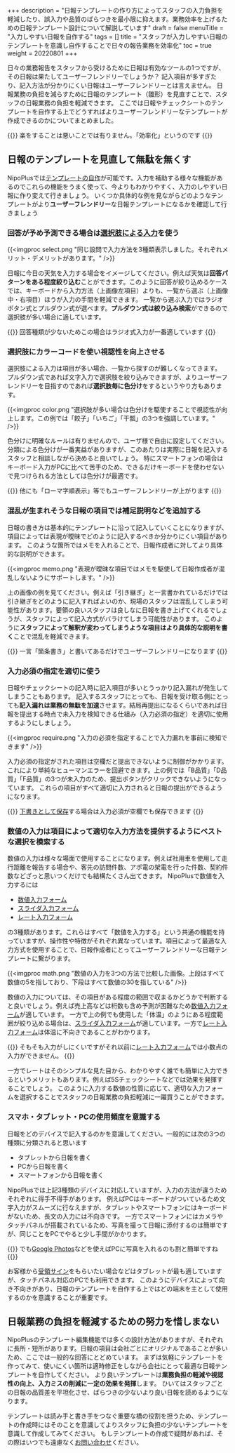 +++
description = "日報テンプレートの作り方によってスタッフの入力負担を軽減したり、誤入力や品質のばらつきを最小限に抑えます。業務効率を上げるための日報テンプレート設計について解説しています"
draft = false
menuTitle = "入力しやすい日報を自作する"
tags = []
title = "スタッフが入力しやすい日報のテンプレートを意識し自作することで日々の報告業務を効率化"
toc = true
weight = 20220801
+++

日々の業務報告をスタッフから受けるために日報は有効なツールの1つですが、その日報は果たしてユーザーフレンドリーでしょうか？
記入項目が多すぎたり、記入方法が分かりにくい日報はユーザーフレンドリーとは言えません。
日報業務の負担を減らすために日報のテンプレート（雛形）を見直すことで、スタッフの日報業務の負担を軽減できます。
ここでは日報やチェックシートのテンプレートを自作する上でどうすればよりユーザーフレンドリーなテンプレートが作成できるのかについてまとめました。

{{<alice pos="right" icon="here">}}
楽をすることは悪いことでは有りません。「効率化」というのです
{{</alice>}}

## 日報のテンプレートを見直して無駄を無くす

NipoPlusでは[テンプレートの自作](/org/groupsetting/template/make/)が可能です。入力を補助する様々な機能があるのでこれらの機能をうまく使って、今よりもわかりやすく、入力のしやすい日報に作り変えて行きましょう。
いくつか具体的な例を見ながらどのようなテンプレートがより**ユーザーフレンドリー**な日報テンプレートになるかを確認して行きましょう

### 回答が予め予測できる場合は[選択肢による入力](/org/groupsetting/template/select/)を使う

{{<imgproc select.png "同じ設問で入力方法を3種類表示しました。それぞれメリット・デメリットがあります。" />}}

日報に今日の天気を入力する場合をイメージしてください。例えば天気は**回答パターンをある程度絞り込む**ことができます。このように回答が絞り込めるケースでは、キーボードから入力方法（上画像左項目）よりも、一覧から選ぶ（上画像中・右項目）ほうが入力の手間を軽減できます。
一覧から選ぶ入力ではラジオボタン式とプルダウン式が選べます。**プルダウン式は絞り込み検索**ができるので選択肢が多い場合に適しています。

{{<alice pos="right" icon="here">}}
回答種類が少ないためこの場合はラジオ式入力が一番適しています
{{</alice>}}

### 選択肢にカラーコードを使い視認性を向上させる

選択肢による入力は項目が多い場合、一覧から探すのが難しくなってきます。
プルダウン式であれば文字入力で選択肢を絞り込みできますが、よりユーザーフレンドリーを目指すのであれば**選択肢毎に色分け**をするというやり方もあります。

{{<imgproc color.png "選択肢が多い場合は色分けを駆使することで視認性が向上します。この例では「餃子」「いちご」「干瓢」の3つを強調しています。" />}}

色分けに明確なルールは有りませんので、ユーザ様で自由に設定してください。分類による色分けが一番実益がありますが、このあたりは実際に日報を記入するスタッフと相談しながら決めると良いでしょう。
特にスマートフォンの場合はキーボード入力がPCに比べて苦手のため、できるだけキーボードを使わせないで見つけられる方法としては色分けが最適です。

{{<alice pos="right" icon="here">}}
他にも「ローマ字順表示」等でもユーザーフレンドリーが上がります
{{</alice>}}


### 混乱が生まれそうな日報の項目では補足説明などを追加する

日報の書き方は基本的にテンプレートに沿って記入していくことになりますが、項目によっては表現が曖昧でどのように記入するべきか分かりにくい項目があります。
このような箇所ではメモを入れることで、日報作成者に対してより具体的な説明ができます。

{{<imgproc memo.png "表現が曖昧な項目ではメモを駆使して日報作成者が混乱しないようにサポートします。" />}}

上の画像の例を見てください。例えば「引き継ぎ」と一言書かれているだけでは引き継ぎをどのように記入すればよいのか、現場のスタッフは混乱してしまう可能性があります。要領の良いスタッフは良しなに日報を書き上げてくれるでしょうが、スタッフによって記入方式がバラけてしまう可能性があります。
このように**スタッフによって解釈が変わってしまうような項目はより具体的な説明を書く**ことで混乱を軽減できます。

{{<alice pos="right" icon="here">}}
一言「箇条書き」と書いてあるだけでユーザーフレンドリーになります
{{</alice>}}

### 入力必須の指定を適切に使う

日報やチェックシートの記入時に記入項目が多いとうっかり記入漏れが発生してしまうこともあります。
記入するスタッフにとっても、日報を受け取る側にとっても**記入漏れは業務の無駄を加速**させます。結局再提出になるくらいであれば日報を提出する時点で未入力を検知できる仕組み（入力必須の指定）を適切に使用するようにしましょう。

{{<imgproc require.png "入力の必須を指定することで入力漏れを事前に検知できます" />}}

入力必須の指定がされた項目は空欄だと提出できないように制御がかかります。これにより単純なヒューマンエラーを回避できます。上の例では「B品質」「D品質」「F品質」の3つが未入力のため、提出ボタンがクリックできないようになっています。
これらの項目がすべて適切に入力されると日報の提出ができるようになります。

{{<alice pos="right" icon="here">}}
[下書きとして保存](/report/write/draft/)する場合は入力必須が空欄でも保存できます
{{</alice>}}

### 数値の入力は項目によって適切な入力方法を提供するようにベストな選択を模索する

数値の入力は様々な場面で使用することになります。例えば社用車を使用して走行距離を報告する場合や、客先の訪問件数、アポ電の架電を行った件数、契約件数などざっと思いつくだけでも結構たくさん出てきます。
NipoPlusで数値を入力するには

- [数値入力フォーム](/org/groupsetting/template/math/)
- [スライダ入力フォーム](/org/groupsetting/template/step/)
- [レート入力フォーム](/org/groupsetting/template/rate/)

の3種類があります。これらはすべて「数値を入力する」という共通の機能を持っていますが、操作性や特徴がそれぞれ異なっています。項目によって最適な入力方式を使用することで、日報作成者にとってユーザーフレンドリーな日報テンプレートに繋がります。

{{<imgproc math.png "数値の入力を3つの方法で比較した画像。上段はすべて数値の5を指しており、下段はすべて数値の30を指している" />}}

数値の入力については、その項目がある程度の範囲で収まるかどうかで判断すると良いでしょう。例えば売上高などは桁数も含め予測が困難なため[数値入力フォーム](/org/groupsetting/template/math/)が適しています。
一方で上の例でも使用した「体温」のようにある程度範囲が絞り込める場合は、[スライダ入力フォーム](/org/groupsetting/template/step/)が適しています。一方で[レート入力フォーム](/org/groupsetting/template/rate/)は体温に不向きであることがわかります。

{{<alice pos="right" icon="here">}}
そもそも入力がしにくいですがそれ以前に[レート入力フォーム](/org/groupsetting/template/rate/)では小数点の入力ができません。
{{</alice>}}

一方でレートはそのシンプルな見た目から、わかりやすく誰でも簡単に入力できるというメリットもあります。例えば5Sチェックシートなどでは効果を発揮することでしょう。
このように入力する数値の性質に応じて、適切な入力フォームを選択することでスタッフの日報業務の負担軽減に一躍買うことができます。

### スマホ・タブレット・PCの使用頻度を意識する

日報をどのデバイスで記入するのかを意識してください。一般的には次の3つの種類に分類されると思います

- タブレットから日報を書く
- PCから日報を書く
- スマートフォンから日報を書く

NipoPlusでは上記3種類のデバイスに対応していますが、入力の方法が違うためそれぞれに得手不得手があります。
例えばPCはキーボードがついているため文字入力がスムーズに行なえますが、タブレットやスマートフォンにはキーボードがないため、長文の入力には不向きです。
一方でスマートフォンにはカメラやタッチパネルが搭載されているため、写真を撮って日報に添付するのは簡単ですが、同じことをPCでやると少し手間がかかります。

{{<alice pos="right" icon="phone">}}
でも[Google Photos](https://www.google.com/intl/ja/photos/about/)などを使えばPCに写真を入れるのも割と簡単ですね
{{</alice>}}

お客様から[受領サイン](/org/groupsetting/template/sign/)をもらいたい場合などはタブレットが最も適していますが、タッチパネル対応のPCでも利用できます。
このようにデバイスによって向き不向きがあり、日報のテンプレートを自作する上ではどの端末を主として使用するのかを意識することが重要です。

## 日報業務の負担を軽減するための努力を惜しまない

NipoPlusのテンプレート編集機能では多くの設計方法がありますが、それぞれに長所・短所があります。日報の項目は会社ごとにオリジナルであることが多いため、ここでは一般的な回答にとどめています。
まずは気軽にテンプレートを作ってみて、使いにくい箇所は適時修正をしながら会社にとって最適な日報テンプレートを自作してください。
より良いテンプレートは**業務負担の軽減や視認性の向上、入力ミスの削減に一定の効果を発揮**します。
ひいてはスタッフごとの日報の品質差を平坦化させ、ばらつきの少ないより良い日報を読めるようになります。

テンプレートは読み手と書き手をつなぐ重要な橋の役割を担うため、テンプレートの作成時にはそのことを意識してよりスタッフに負担の少ないテンプレートを意識して作成してみてください。
もしテンプレートの作成で疑問があれば、その際はいつでも遠慮なく[お問い合わせ](/system/inquery/)ください。
